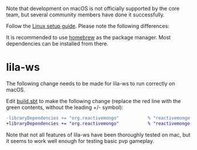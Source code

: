 Note that development on macOS is not officially supported by the core team, but several community members have done it successfully.

Follow the [Linux setup guide](Lichess-Development-Onboarding). Please note the following differences:

It is recommended to use [homebrew](https://brew.sh/) as the package manager. Most dependencies can be installed from there.

# lila-ws

The following change needs to be made for lila-ws to run correctly on macOS.

Edit [build.sbt](https://github.com/ornicar/lila-ws/blob/master/build.sbt) to make the following change (replace the red line with the green contents, without the leading +/- symbol):
```diff
-libraryDependencies += "org.reactivemongo"           % "reactivemongo-shaded-native"  % s"$reactivemongoVersion-linux-x86-64"
+libraryDependencies += "org.reactivemongo"           % "reactivemongo-shaded-native"  % s"$reactivemongoVersion-osx-x86-64"
```

Note that not all features of lila-ws have been thoroughly tested on mac, but it seems to work well enough for testing basic pvp gameplay.